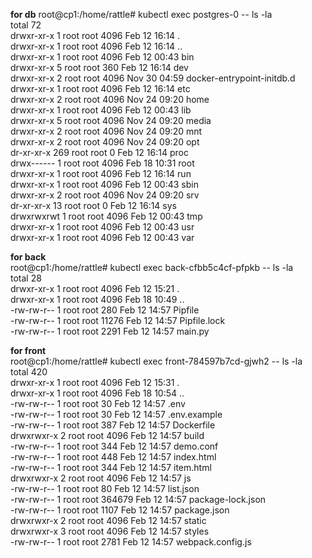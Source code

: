 **for db**
root@cp1:/home/rattle# kubectl exec postgres-0 -- ls -la  
total 72  
drwxr-xr-x    1 root     root          4096 Feb 12 16:14 .  
drwxr-xr-x    1 root     root          4096 Feb 12 16:14 ..  
drwxr-xr-x    1 root     root          4096 Feb 12 00:43 bin  
drwxr-xr-x    5 root     root           360 Feb 12 16:14 dev  
drwxr-xr-x    2 root     root          4096 Nov 30 04:59 docker-entrypoint-initdb.d  
drwxr-xr-x    1 root     root          4096 Feb 12 16:14 etc  
drwxr-xr-x    2 root     root          4096 Nov 24 09:20 home  
drwxr-xr-x    1 root     root          4096 Feb 12 00:43 lib  
drwxr-xr-x    5 root     root          4096 Nov 24 09:20 media  
drwxr-xr-x    2 root     root          4096 Nov 24 09:20 mnt  
drwxr-xr-x    2 root     root          4096 Nov 24 09:20 opt  
dr-xr-xr-x  269 root     root             0 Feb 12 16:14 proc  
drwx------    1 root     root          4096 Feb 18 10:31 root  
drwxr-xr-x    1 root     root          4096 Feb 12 16:14 run  
drwxr-xr-x    1 root     root          4096 Feb 12 00:43 sbin  
drwxr-xr-x    2 root     root          4096 Nov 24 09:20 srv  
dr-xr-xr-x   13 root     root             0 Feb 12 16:14 sys  
drwxrwxrwt    1 root     root          4096 Feb 12 00:43 tmp  
drwxr-xr-x    1 root     root          4096 Feb 12 00:43 usr  
drwxr-xr-x    1 root     root          4096 Feb 12 00:43 var  


**for back**  
root@cp1:/home/rattle# kubectl exec back-cfbb5c4cf-pfpkb -- ls -la  
total 28  
drwxr-xr-x 1 root root  4096 Feb 12 15:21 .  
drwxr-xr-x 1 root root  4096 Feb 18 10:49 ..  
-rw-rw-r-- 1 root root   280 Feb 12 14:57 Pipfile  
-rw-rw-r-- 1 root root 11276 Feb 12 14:57 Pipfile.lock  
-rw-rw-r-- 1 root root  2291 Feb 12 14:57 main.py  

**for front**  
root@cp1:/home/rattle# kubectl exec front-784597b7cd-gjwh2 -- ls -la  
total 420  
drwxr-xr-x 1 root root   4096 Feb 12 15:31 .  
drwxr-xr-x 1 root root   4096 Feb 18 10:54 ..  
-rw-rw-r-- 1 root root     30 Feb 12 14:57 .env  
-rw-rw-r-- 1 root root     30 Feb 12 14:57 .env.example  
-rw-rw-r-- 1 root root    387 Feb 12 14:57 Dockerfile  
drwxrwxr-x 2 root root   4096 Feb 12 14:57 build  
-rw-rw-r-- 1 root root    344 Feb 12 14:57 demo.conf  
-rw-rw-r-- 1 root root    448 Feb 12 14:57 index.html  
-rw-rw-r-- 1 root root    344 Feb 12 14:57 item.html  
drwxrwxr-x 2 root root   4096 Feb 12 14:57 js  
-rw-rw-r-- 1 root root     80 Feb 12 14:57 list.json  
-rw-rw-r-- 1 root root 364679 Feb 12 14:57 package-lock.json  
-rw-rw-r-- 1 root root   1107 Feb 12 14:57 package.json  
drwxrwxr-x 2 root root   4096 Feb 12 14:57 static  
drwxrwxr-x 3 root root   4096 Feb 12 14:57 styles  
-rw-rw-r-- 1 root root   2781 Feb 12 14:57 webpack.config.js  
